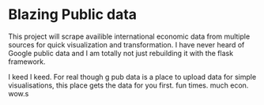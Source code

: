 # Blazing Public data 
This project will scrape availible international economic data from multiple sources for quick visualization and transformation. I have never heard of Google public data and I am totally not just rebuilding it with the flask framework.

I keed I keed. For real though g pub data is a place to upload data for simple visualisations, this place gets the data for you first. fun times. much econ. wow.s
